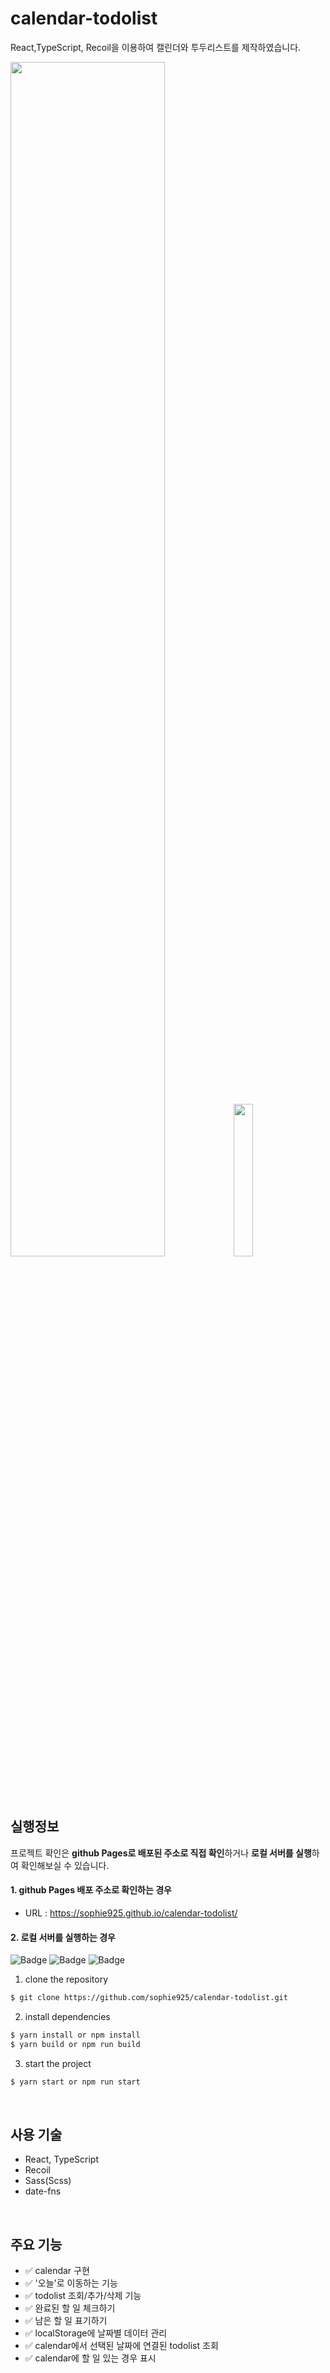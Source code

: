 # calendar-todolist

React,TypeScript, Recoil을 이용하여 캘린더와 투두리스트를 제작하였습니다.

<img src="https://github.com/sophie925/calendar-todolist/assets/89984685/73a44bcb-59ba-4962-a412-1b3cf0911e51" width="70%" />
<img src="https://github.com/sophie925/calendar-todolist/assets/89984685/d8a8e9b0-1e2f-4348-9c3d-2222b876aa08" width="25%" />

<br><br>

## 실행정보
프로젝트 확인은 **github Pages로 배포된 주소로 직접 확인**하거나 **로컬 서버를 실행**하여 확인해보실 수 있습니다.

#### 1. github Pages 배포 주소로 확인하는 경우

- URL : <a href="https://sophie925.github.io/calendar-todolist/" target="_blank">https://sophie925.github.io/calendar-todolist/</a>

#### 2. 로컬 서버를 실행하는 경우

![Badge](https://img.shields.io/badge/typescript-v4.4.2-blue.svg)
![Badge](https://img.shields.io/badge/react-v18.2.0-orange.svg)
![Badge](https://img.shields.io/badge/recoil-v0.7.7-green.svg)

 1. clone the repository
  ``` bash
  $ git clone https://github.com/sophie925/calendar-todolist.git
  ```
  2. install dependencies
  ``` bash
  $ yarn install or npm install
  $ yarn build or npm run build
  ```
  3. start the project
  ``` bash
  $ yarn start or npm run start
  ```

<br>

## 사용 기술
- React, TypeScript
- Recoil
- Sass(Scss)
- date-fns

<br>

## 주요 기능
- ✅ calendar 구현
- ✅ '오늘'로 이동하는 기능
- ✅ todolist 조회/추가/삭제 기능
- ✅ 완료된 할 일 체크하기
- ✅ 남은 할 일 표기하기
- ✅ localStorage에 날짜별 데이터 관리
- ✅ calendar에서 선택된 날짜에 연결된 todolist 조회
- ✅ calendar에 할 일 있는 경우 표시

<br>
